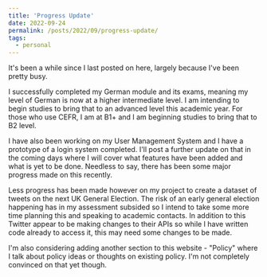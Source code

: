 ```yaml
---
title: 'Progress Update'
date: 2022-09-24
permalink: /posts/2022/09/progress-update/
tags:
  - personal
---
```


It's been a while since I last posted on here, largely because I've been pretty busy.

I successfully completed my German module and its exams, meaning my level of German is now at a higher intermediate level. I am intending to begin studies to bring that to an advanced level this academic year. For those who use CEFR, I am at B1+ and I am beginning studies to bring that to B2 level. 

I have also been working on my User Management System and I have a prototype of a login system completed. I'll post a further update on that in the coming days where I will cover what features have been added and what is yet to be done. Needless to say, there has been some major progress made on this recently.

Less progress has been made however on my project to create a dataset of tweets on the next UK General Election. The risk of an early general election happening has in my assessment subsided so I intend to take some more time planning this and speaking to academic contacts. In addition to this Twitter appear to be making changes to their APIs so while I have written code already to access it, this may need some changes to be made.

I'm also considering adding another section to this website - "Policy" where I talk about policy ideas or thoughts on existing policy. I'm not completely convinced on that yet though.